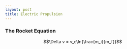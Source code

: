 ```yaml
---
layout: post
title: Electric Propulsion
---
```

### The Rocket Equation
$$\Delta v = v_e\ln{\frac{m_i}{m_f}}$$
